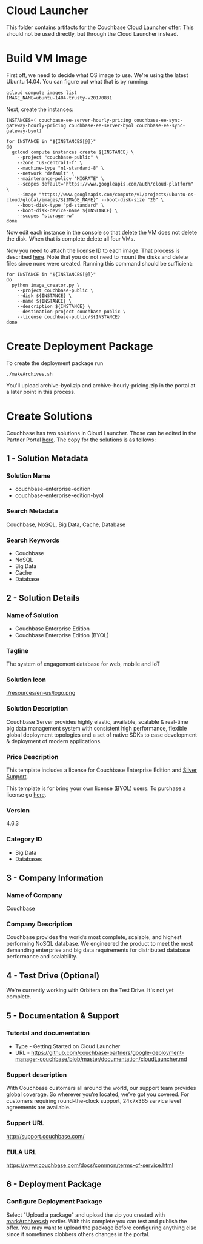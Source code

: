 # Cloud Launcher

This folder contains artifacts for the Couchbase Cloud Launcher offer.  This should not be used directly, but through the Cloud Launcher instead.

# Build VM Image

First off, we need to decide what OS image to use.  We're using the latest Ubuntu 14.04.  You can figure out what that is by running:

    gcloud compute images list
    IMAGE_NAME=ubuntu-1404-trusty-v20170831

Next, create the instances:

    INSTANCES=( couchbase-ee-server-hourly-pricing couchbase-ee-sync-gateway-hourly-pricing couchbase-ee-server-byol couchbase-ee-sync-gateway-byol)

    for INSTANCE in "${INSTANCES[@]}"
    do
      gcloud compute instances create ${INSTANCE} \
        --project "couchbase-public" \
        --zone "us-central1-f" \
        --machine-type "n1-standard-8" \
        --network "default" \
        --maintenance-policy "MIGRATE" \
        --scopes default="https://www.googleapis.com/auth/cloud-platform" \
        --image "https://www.googleapis.com/compute/v1/projects/ubuntu-os-cloud/global/images/${IMAGE_NAME}" --boot-disk-size "20" \
        --boot-disk-type "pd-standard" \
        --boot-disk-device-name ${INSTANCE} \
        --scopes "storage-rw"
    done

Now edit each instance in the console so that delete the VM does not delete the disk.  When that is complete delete all four VMs.

Now you need to attach the license ID to each image.  That process is described [here](https://cloud.google.com/launcher/docs/partners/technical-components#create_the_base_solution_vm).  Note that you do not need to mount the disks and delete files since none were created.  Running this command should be sufficient:

    for INSTANCE in "${INSTANCES[@]}"
    do
      python image_creator.py \
        --project couchbase-public \
        --disk ${INSTANCE} \
        --name ${INSTANCE} \
        --description ${INSTANCE} \
        --destination-project couchbase-public \
        --license couchbase-public/${INSTANCE}
    done

# Create Deployment Package

To create the deployment package run

    ./makeArchives.sh

You'll upload archive-byol.zip and archive-hourly-pricing.zip in the portal at a later point in this process.

# Create Solutions

Couchbase has two solutions in Cloud Launcher.  Those can be edited in the Partner Portal [here](https://console.cloud.google.com/partner/solutions?project=couchbase-public&authuser=1).  The copy for the solutions is as follows:

## 1 - Solution Metadata

### Solution Name
* couchbase-enterprise-edition
* couchbase-enterprise-edition-byol

### Search Metadata
Couchbase, NoSQL, Big Data, Cache, Database

### Search Keywords
* Couchbase
* NoSQL
* Big Data
* Cache
* Database

## 2 - Solution Details

### Name of Solution
* Couchbase Enterprise Edition
* Couchbase Enterprise Edition (BYOL)

### Tagline
The system of engagement database for web, mobile and IoT

### Solution Icon
[./resources/en-us/logo.png](./resources/en-us/logo.png)

### Solution Description
Couchbase Server provides highly elastic, available, scalable & real-time big data management system with consistent high performance, flexible global deployment topologies and a set of native SDKs to ease development & deployment of modern applications.

### Price Description
This template includes a license for Couchbase Enterprise Edition and <a href="https://www.couchbase.com/support-policy">Silver Support</a>.

This template is for bring your own license (BYOL) users.  To purchase a license go <a href="https://www.couchbase.com/subscriptions-and-support">here</a>.

### Version
4.6.3

### Category ID
* Big Data
* Databases

## 3 - Company Information

### Name of Company
Couchbase

### Company Description
Couchbase provides the world’s most complete, scalable, and highest performing NoSQL database. We engineered the product to meet the most demanding enterprise and big data requirements for distributed database performance and scalability.

## 4 - Test Drive (Optional)
We're currently working with Orbitera on the Test Drive.  It's not yet complete.

## 5 - Documentation & Support

### Tutorial and documentation

* Type - Getting Started on Cloud Launcher
* URL - https://github.com/couchbase-partners/google-deployment-manager-couchbase/blob/master/documentation/cloudLauncher.md

### Support description
With Couchbase customers all around the world, our support team provides global coverage. So wherever you’re located, we’ve got you covered. For customers requiring round-the-clock support, 24x7x365 service level agreements are available.

### Support URL
http://support.couchbase.com/

### EULA URL
https://www.couchbase.com/docs/common/terms-of-service.html

## 6 - Deployment Package

### Configure Deployment Package
Select "Upload a package" and upload the zip you created with [markArchives.sh](makeArchives.sh) earlier.  With this complete you can test and publish the offer.  You may want to upload the package before configuring anything else since it sometimes clobbers others changes in the portal.
